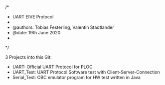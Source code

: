 /*
 *  UART EIVE Protocol
 *  
 * @authors: Tobias Festerling, Valentin Stadtlander
 * @date: 19th June 2020 
 *
 */

3 Projects into this Git:

- UART: Official UART Protocol for PLOC
- UART_Test: UART Protocol Software test with Client-Server-Connection
- Serial_Test: OBC emulator program for HW test written in Java
